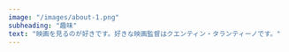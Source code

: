 ```yaml
---
image: "/images/about-1.png"
subheading: "趣味"
text: "映画を見るのが好きです。好きな映画監督はクエンティン・タランティーノです。"
---
```

